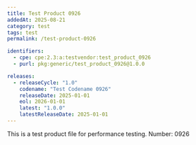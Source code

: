 ```yaml
---
title: Test Product 0926
addedAt: 2025-08-21
category: test
tags: test
permalink: /test-product-0926

identifiers:
  - cpe: cpe:2.3:a:testvendor:test_product_0926
  - purl: pkg:generic/test_product_0926@1.0.0

releases:
  - releaseCycle: "1.0"
    codename: "Test Codename 0926"
    releaseDate: 2025-01-01
    eol: 2026-01-01
    latest: "1.0.0"
    latestReleaseDate: 2025-01-01
---
```


This is a test product file for performance testing. Number: 0926
